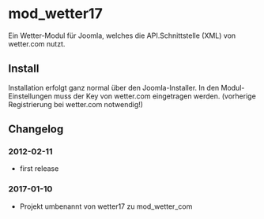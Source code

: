 # mod_wetter17

Ein Wetter-Modul für Joomla, welches die API.Schnittstelle (XML) von wetter.com nutzt.

## Install

Installation erfolgt ganz normal über den Joomla-Installer.
In den Modul-Einstellungen muss der Key von wetter.com eingetragen werden.
(vorherige Registrierung bei wetter.com notwendig!)

## Changelog

### 2012-02-11

* first release

### 2017-01-10

* Projekt umbenannt von wetter17 zu mod_wetter_com
